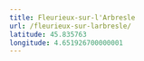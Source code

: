```yaml
---
title: Fleurieux-sur-l'Arbresle
url: /fleurieux-sur-larbresle/
latitude: 45.835763
longitude: 4.651926700000001
---
```

